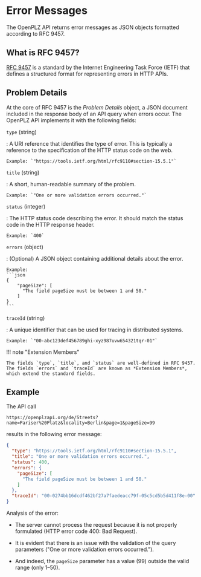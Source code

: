 # Error Messages

The OpenPLZ API returns error messages as JSON objects formatted according to RFC 9457.

## What is RFC 9457?

[RFC 9457](https://www.rfc-editor.org/rfc/rfc9457) is a standard by the Internet Engineering Task Force (IETF) that defines a structured format for representing errors in HTTP APIs.

## Problem Details

At the core of RFC 9457 is the *Problem Details* object, a JSON document included in the response body of an API query when errors occur. The OpenPLZ API implements it with the following fields:

`type` (string)

:   A URI reference that identifies the type of error. This is typically a reference to the specification of the HTTP status code on the web.

    Example: `"https://tools.ietf.org/html/rfc9110#section-15.5.1"`

`title` (string)

:   A short, human-readable summary of the problem.

    Example: `"One or more validation errors occurred."`

`status` (integer)

:   The HTTP status code describing the error. It should match the status code in the HTTP response header.

    Example: `400`

`errors` (object)

:   (Optional) A JSON object containing additional details about the error.

    Example: 
    ```json
    {
        "pageSize": [
          "The field pageSize must be between 1 and 50."
        ]
    }
    ```

`traceId` (string)

:   A unique identifier that can be used for tracing in distributed systems.

    Example: `"00-abc123def456789ghi-xyz987uvw654321tqr-01"`

!!! note "Extension Members"

    The fields `type`, `title`, and `status` are well-defined in RFC 9457. The fields `errors` and `traceId` are known as *Extension Members*, which extend the standard fields.

## Example

The API call

``` 
https://openplzapi.org/de/Streets?name=Pariser%20Platz&locality=Berlin&page=1&pageSize=99
``` 

results in the following error message:

``` json
{
  "type": "https://tools.ietf.org/html/rfc9110#section-15.5.1",
  "title": "One or more validation errors occurred.",
  "status": 400,
  "errors": {
    "pageSize": [
      "The field pageSize must be between 1 and 50."
    ]
  },
  "traceId": "00-0274bb16dcdf462bf27a7faedeacc79f-05c5cd5b5d411f8e-00"
}
```

Analysis of the error:

+ The server cannot process the request because it is not properly formulated (HTTP error code 400: Bad Request).

+ It is evident that there is an issue with the validation of the query parameters ("One or more validation errors occurred.").

+ And indeed, the `pageSize` parameter has a value (99) outside the valid range (only 1–50).
